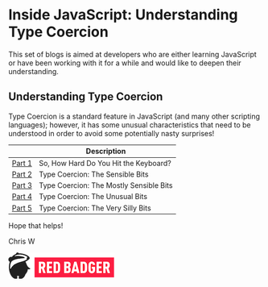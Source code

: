 # Inside JavaScript: Understanding Type Coercion

This set of blogs is aimed at developers who are either learning JavaScript or have been working with it for a while and would like to deepen their understanding.

## Understanding Type Coercion

Type Coercion is a standard feature in JavaScript (and many other scripting languages); however, it has some unusual characteristics that need to be understood in order to avoid some potentially nasty surprises!

| | Description |
|---|---|
| [Part 1](./01.1/README.md) | So, How Hard Do You Hit the Keyboard?
| [Part 2](./01.2/README.md) | Type Coercion: The Sensible Bits
| [Part 3](./01.3/README.md) | Type Coercion: The Mostly Sensible Bits
| [Part 4](./01.4/README.md) | Type Coercion: The Unusual Bits
| [Part 5](./01.5/README.md) | Type Coercion: The Very Silly Bits



Hope that helps!

Chris W

[![Red Badger Logo - Small](../img/Red%20Badger%20Small.png)](https://red-badger.com/)



